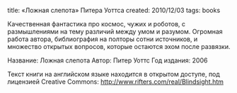 title: «Ложная слепота» Питера Уоттса
created: 2010/12/03
tags: books

Качественная фантастика про космос, чужих и роботов, с размышлениями на тему различий между умом и разумом. Огромная работа автора, библиография на полторы сотни источников, и множество открытых вопросов, которые остаются эхом после развязки.

Название: Ложная слепота
Автор: Питер Уоттс
Год издания: 2006

Текст книги на английском языке находится в открытом доступе, под лицензией Creative Commons: http://www.rifters.com/real/Blindsight.htm
